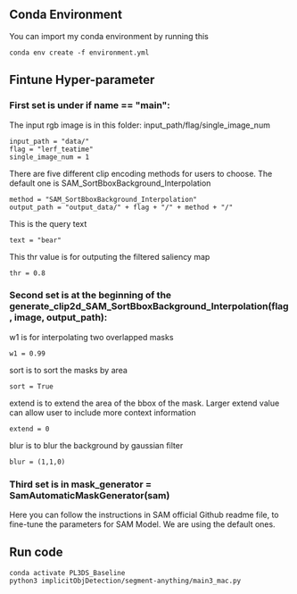 ## Conda Environment
You can import my conda environment by running this
```
conda env create -f environment.yml
```

## Fintune Hyper-parameter
### First set is under if __name__ == "__main__":<br>
The input rgb image is in this folder: input_path/flag/single_image_num
```
input_path = "data/"
flag = "lerf_teatime"
single_image_num = 1
```
There are five different clip encoding methods for users to choose. The default one is SAM_SortBboxBackground_Interpolation
```
method = "SAM_SortBboxBackground_Interpolation"
output_path = "output_data/" + flag + "/" + method + "/"
```
This is the query text
```
text = "bear" 
```
This thr value is for outputing the filtered saliency map
```
thr = 0.8
```
### Second set is at the beginning of the generate_clip2d_SAM_SortBboxBackground_Interpolation(flag, image, output_path): <br>
w1 is for interpolating two overlapped masks
```
w1 = 0.99
```
sort is to sort the masks by area
```
sort = True
```
extend is to extend the area of the bbox of the mask. Larger extend value can allow user to include more context information
```
extend = 0
```
blur is to blur the background by gaussian filter
```
blur = (1,1,0)
```
### Third set is in mask_generator = SamAutomaticMaskGenerator(sam) <br>
Here you can follow the instructions in SAM official Github readme file, to fine-tune the parameters for SAM Model.
We are using the default ones.

## Run code
```
conda activate PL3DS_Baseline
python3 implicitObjDetection/segment-anything/main3_mac.py
```


